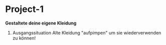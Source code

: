 # Project-1
**Gestaltete deine eigene Kleidung**
1) Ausgangssituation
Alte  Kleidung "aufpimpen" um sie wiederverwenden zu können!
